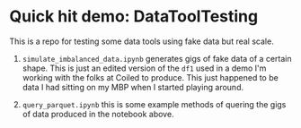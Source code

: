 # Quick hit demo: DataToolTesting

This is a repo for testing some data tools using fake data but real scale. 

1. `simulate_imbalanced_data.ipynb` generates gigs of fake data of a certain shape. This is just an edited version of the `df1` used in a demo I'm working with the folks at Coiled to produce. This just happened to be data I had sitting on my MBP when I started playing around. 

2. `query_parquet.ipynb` this is some example methods of quering the gigs of data produced in the notebook above. 

